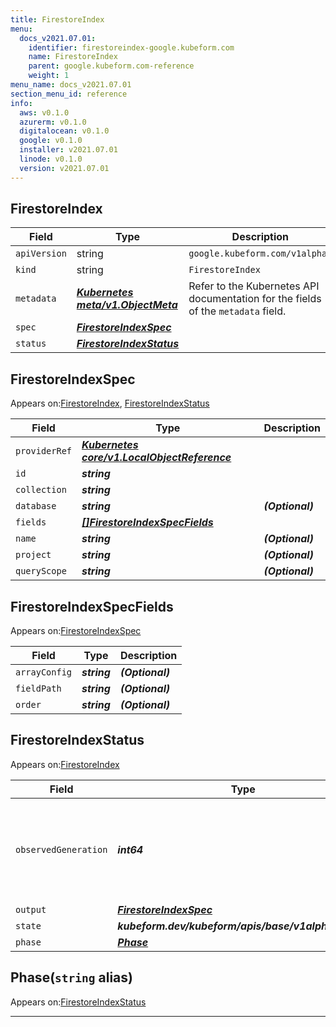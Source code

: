 ```yaml
---
title: FirestoreIndex
menu:
  docs_v2021.07.01:
    identifier: firestoreindex-google.kubeform.com
    name: FirestoreIndex
    parent: google.kubeform.com-reference
    weight: 1
menu_name: docs_v2021.07.01
section_menu_id: reference
info:
  aws: v0.1.0
  azurerm: v0.1.0
  digitalocean: v0.1.0
  google: v0.1.0
  installer: v2021.07.01
  linode: v0.1.0
  version: v2021.07.01
---
```


## FirestoreIndex
| Field | Type | Description |
| ------ | ----- | ----------- |
| `apiVersion` | string | `google.kubeform.com/v1alpha1` |
|    `kind` | string | `FirestoreIndex` |
| `metadata` | ***[Kubernetes meta/v1.ObjectMeta](https://v1-18.docs.kubernetes.io/docs/reference/generated/kubernetes-api/v1.18/#objectmeta-v1-meta)***|Refer to the Kubernetes API documentation for the fields of the `metadata` field.|
| `spec` | ***[FirestoreIndexSpec](#firestoreindexspec)***||
| `status` | ***[FirestoreIndexStatus](#firestoreindexstatus)***||
## FirestoreIndexSpec

Appears on:[FirestoreIndex](#firestoreindex), [FirestoreIndexStatus](#firestoreindexstatus)

| Field | Type | Description |
| ------ | ----- | ----------- |
| `providerRef` | ***[Kubernetes core/v1.LocalObjectReference](https://v1-18.docs.kubernetes.io/docs/reference/generated/kubernetes-api/v1.18/#localobjectreference-v1-core)***||
| `id` | ***string***||
| `collection` | ***string***||
| `database` | ***string***| ***(Optional)*** |
| `fields` | ***[[]FirestoreIndexSpecFields](#firestoreindexspecfields)***||
| `name` | ***string***| ***(Optional)*** |
| `project` | ***string***| ***(Optional)*** |
| `queryScope` | ***string***| ***(Optional)*** |
## FirestoreIndexSpecFields

Appears on:[FirestoreIndexSpec](#firestoreindexspec)

| Field | Type | Description |
| ------ | ----- | ----------- |
| `arrayConfig` | ***string***| ***(Optional)*** |
| `fieldPath` | ***string***| ***(Optional)*** |
| `order` | ***string***| ***(Optional)*** |
## FirestoreIndexStatus

Appears on:[FirestoreIndex](#firestoreindex)

| Field | Type | Description |
| ------ | ----- | ----------- |
| `observedGeneration` | ***int64***| ***(Optional)*** Resource generation, which is updated on mutation by the API Server.|
| `output` | ***[FirestoreIndexSpec](#firestoreindexspec)***| ***(Optional)*** |
| `state` | ***kubeform.dev/kubeform/apis/base/v1alpha1.State***| ***(Optional)*** |
| `phase` | ***[Phase](#phase)***| ***(Optional)*** |
## Phase(`string` alias)

Appears on:[FirestoreIndexStatus](#firestoreindexstatus)

---
